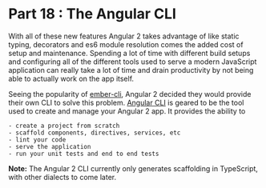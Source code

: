 
# Part 18 : The Angular CLI

With all of these new features Angular 2 takes advantage of like static typing, decorators and es6 module resolution comes the added cost of setup and maintenance. Spending a lot of time with different build setups and configuring all of the different tools used to serve a modern JavaScript application can really take a lot of time and drain productivity by not being able to actually work on the app itself.

Seeing the popularity of [ember-cli](http://www.ember-cli.com/), Angular 2 decided they would provide their own CLI to solve this problem. [Angular CLI](https://github.com/angular/angular-cli) is geared to be the tool used to create and manage your Angular 2 app. It provides the ability to

    - create a project from scratch
    - scaffold components, directives, services, etc
    - lint your code
    - serve the application
    - run your unit tests and end to end tests
    
 
 **Note:** The Angular 2 CLI currently only generates scaffolding in TypeScript, with other dialects to come later. 
